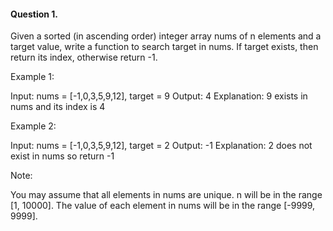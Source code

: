 #### Question 1.

Given a sorted (in ascending order) integer array nums of n elements and a target value, write a function to search target in nums. If target exists, then return its index, otherwise return -1.

Example 1:

Input: nums = [-1,0,3,5,9,12], target = 9
Output: 4
Explanation: 9 exists in nums and its index is 4

Example 2:

Input: nums = [-1,0,3,5,9,12], target = 2
Output: -1
Explanation: 2 does not exist in nums so return -1

Note:

You may assume that all elements in nums are unique.
n will be in the range [1, 10000].
The value of each element in nums will be in the range [-9999, 9999].
